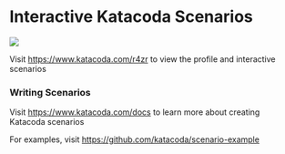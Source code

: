 # Interactive Katacoda Scenarios

[![](http://shields.katacoda.com/katacoda/r4zr/count.svg)](https://www.katacoda.com/r4zr "Get your profile on Katacoda.com")

Visit https://www.katacoda.com/r4zr to view the profile and interactive scenarios

### Writing Scenarios
Visit https://www.katacoda.com/docs to learn more about creating Katacoda scenarios

For examples, visit https://github.com/katacoda/scenario-example
